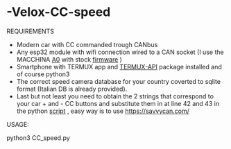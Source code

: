 # -Velox-CC-speed


REQUIREMENTS


- Modern car with CC commanded trough CANbus
- Any esp32 module with wifi connection wired to a CAN socket (I use the MACCHINA <a href="https://www.macchina.cc/catalog/a0-boards/a0-under-dash">A0</a> with stock <a href="https://github.com/collin80/ESP32RET">firmware</a> )
- Smartphone with TERMUX app and <a href="https://wiki.termux.com/wiki/Termux:API">TERMUX-API</a> package installed and of course python3
- The correct speed camera database for your country coverted to sqlite format (Italian DB is already provided).
- Last but not least you need to obtain the 2 strings that correspond to your car + and - CC buttons and substitute them in at line 42 and 43 in the python  <a href="https://github.com/rapbando/-Velox-CC-speed/blob/main/CC_speed.py">script</a> , easy way is to use https://savvycan.com/

USAGE:

python3 CC_speed.py
